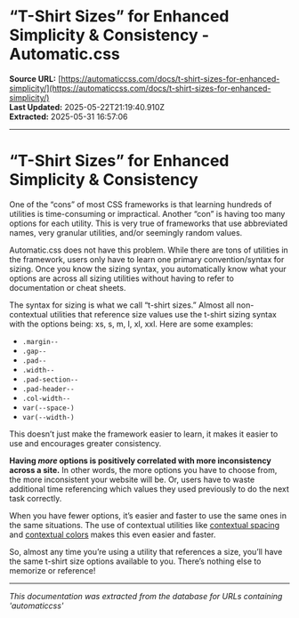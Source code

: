# “T-Shirt Sizes” for Enhanced Simplicity & Consistency - Automatic.css

**Source URL:** [https://automaticcss.com/docs/t-shirt-sizes-for-enhanced-simplicity/](https://automaticcss.com/docs/t-shirt-sizes-for-enhanced-simplicity/)  
**Last Updated:** 2025-05-22T21:19:40.910Z  
**Extracted:** 2025-05-31 16:57:06

---

# “T-Shirt Sizes” for Enhanced Simplicity & Consistency

One of the “cons” of most CSS frameworks is that learning hundreds of utilities is time-consuming or impractical. Another “con” is having too many options for each utility. This is very true of frameworks that use abbreviated names, very granular utilities, and/or seemingly random values.

Automatic.css does not have this problem. While there are tons of utilities in the framework, users only have to learn one primary convention/syntax for sizing. Once you know the sizing syntax, you automatically know what your options are across all sizing utilities without having to refer to documentation or cheat sheets.

The syntax for sizing is what we call “t-shirt sizes.” Almost all non-contextual utilities that reference size values use the t-shirt sizing syntax with the options being: xs, s, m, l, xl, xxl. Here are some examples:

*   `.margin--`
*   `.gap--`
*   `.pad--`
*   `.width--`
*   `.pad-section--`
*   `.pad-header--`
*   `.col-width--`
*   `var(--space-)`
*   `var(--width-)`

This doesn’t just make the framework easier to learn, it makes it easier to use and encourages greater consistency.

**Having _more_ options is positively correlated with more inconsistency across a site.** In other words, the more options you have to choose from, the more inconsistent your website will be. Or, users have to waste additional time referencing which values they used previously to do the next task correctly.

When you have fewer options, it’s easier and faster to use the same ones in the same situations. The use of contextual utilities like [contextual spacing](https://automaticcss.com/docs/contextual-spacing/) and [contextual colors](https://automaticcss.com/docs/semantic-colors/) makes this even easier and faster.

So, almost any time you’re using a utility that references a size, you’ll have the same t-shirt size options available to you. There’s nothing else to memorize or reference!

---

*This documentation was extracted from the database for URLs containing 'automaticcss'*
